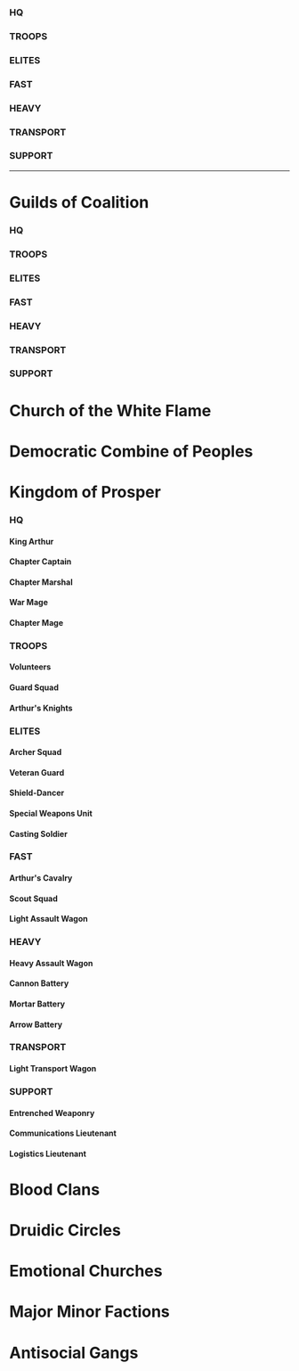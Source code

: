 ### HQ
### TROOPS
### ELITES
### FAST
### HEAVY
### TRANSPORT
### SUPPORT

----
# Guilds of Coalition
### HQ
### TROOPS
### ELITES
### FAST
### HEAVY
### TRANSPORT
### SUPPORT

# Church of the White Flame

# Democratic Combine of Peoples

# Kingdom of Prosper
### HQ
#### King Arthur
#### Chapter Captain
#### Chapter Marshal
#### War Mage
#### Chapter Mage
### TROOPS
#### Volunteers
#### Guard Squad
#### Arthur's Knights
### ELITES
#### Archer Squad
#### Veteran Guard
#### Shield-Dancer
#### Special Weapons Unit
#### Casting Soldier
### FAST
#### Arthur's Cavalry
#### Scout Squad
#### Light Assault Wagon
### HEAVY
#### Heavy Assault Wagon
#### Cannon Battery
#### Mortar Battery
#### Arrow Battery
### TRANSPORT
#### Light Transport Wagon
### SUPPORT
#### Entrenched Weaponry
#### Communications Lieutenant
#### Logistics Lieutenant

# Blood Clans 
# Druidic Circles 
# Emotional Churches 
# Major Minor Factions 
# Antisocial Gangs